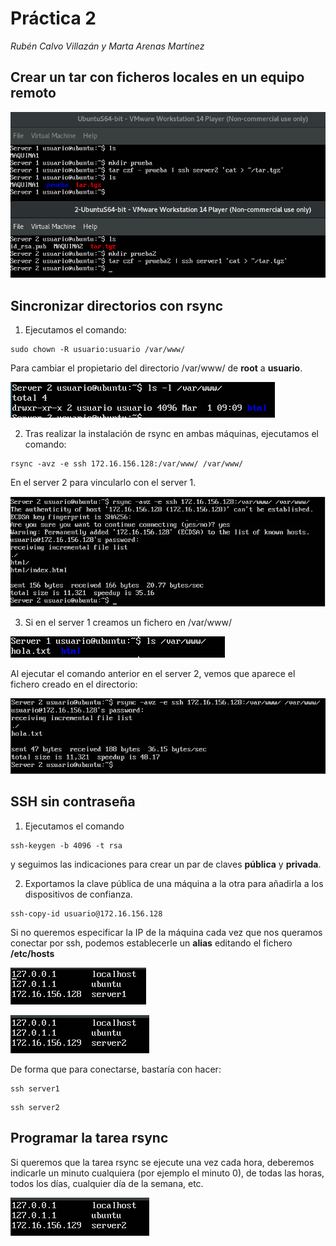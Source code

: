# Práctica 2

*Rubén Calvo Villazán y Marta Arenas Martínez*


## Crear un tar con ficheros locales en un equipo remoto

![](images/9.png)

## Sincronizar directorios con rsync

1. Ejecutamos el comando:

```shell
sudo chown -R usuario:usuario /var/www/

```
Para cambiar el propietario del directorio /var/www/ de **root** a **usuario**.

![](images/1.png)

2. Tras realizar la instalación de rsync en ambas máquinas, ejecutamos el comando:

```shell
rsync -avz -e ssh 172.16.156.128:/var/www/ /var/www/

```

En el server 2 para vincularlo con el server 1.

![](images/2.png)

3. Si en el server 1 creamos un fichero en /var/www/

![](images/3.png)

Al ejecutar el comando anterior en el server 2, vemos que aparece el fichero creado en el directorio:

![](images/4.png)


## SSH sin contraseña

1. Ejecutamos el comando 

```shell
ssh-keygen -b 4096 -t rsa
```
y seguimos las indicaciones para crear un par de claves **pública** y **privada**.

2. Exportamos la clave pública de una máquina a la otra para añadirla a los dispositivos de confianza.

```shell
ssh-copy-id usuario@172.16.156.128
```

Si no queremos especificar la IP de la máquina cada vez que nos queramos conectar por ssh, podemos establecerle un **alias** editando el fichero **/etc/hosts**

![](images/6.png)

![](images/7.png)

De forma que para conectarse, bastaría con hacer:

```shell
ssh server1
```

```shell
ssh server2
```

## Programar la tarea rsync

Si queremos que la tarea rsync se ejecute una vez cada hora, deberemos indicarle un minuto cualquiera (por ejemplo el minuto 0), de todas las horas, todos los días, cualquier día de la semana, etc.

![](images/7.png)



